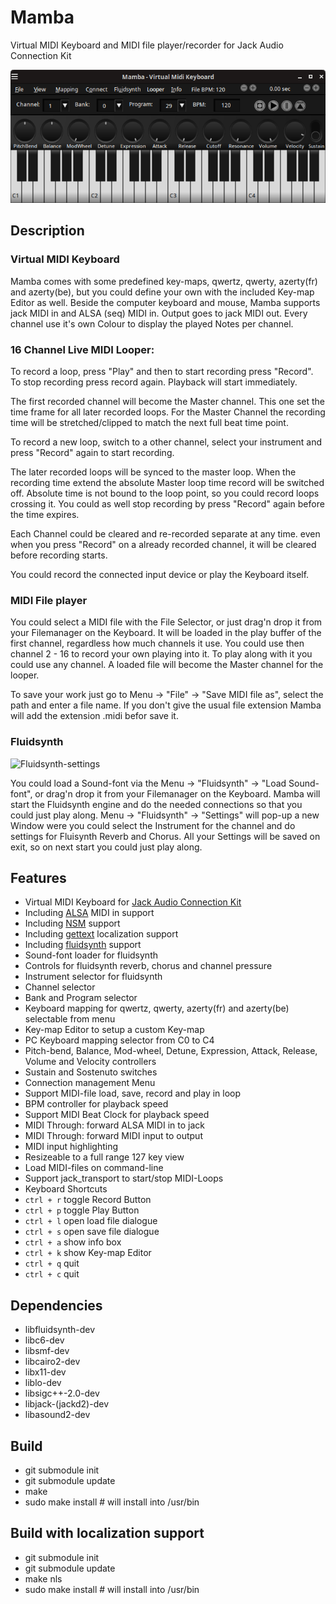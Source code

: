 # Mamba
Virtual MIDI Keyboard and MIDI file player/recorder for Jack Audio Connection Kit

![Mamba](https://github.com/brummer10/Mamba/raw/master/Mamba.png)


## Description

### Virtual MIDI Keyboard

Mamba comes with some predefined key-maps, qwertz, qwerty, azerty(fr) and azerty(be), but you could define your own
with the included Key-map Editor as well. Beside the computer keyboard and mouse, Mamba supports jack MIDI in and
ALSA (seq) MIDI in. Output goes to jack MIDI out. Every channel use it's own Colour to display the played Notes per channel.

### 16 Channel Live MIDI Looper: 

To record a loop, press "Play" and then to start recording press "Record".
To stop recording press record again. Playback will start immediately.

The first recorded channel will become the Master channel. This one set the time frame for all later recorded loops.
For the Master Channel the recording time will be stretched/clipped to match the next full beat time point.

To record a new loop, switch to a other channel, select your instrument and press "Record" again to start recording.

The later recorded loops will be synced to the master loop. When the recording time extend the absolute Master loop time
record will be switched off. Absolute time is not bound to the loop point, so you could record loops crossing it.
You could as well stop recording by press "Record" again before the time expires.

Each Channel could be cleared and re-recorded separate at any time.
even when you press "Record" on a already recorded channel, it will be cleared before recording starts.

You could record the connected input device or play the Keyboard itself.

### MIDI File player

You could select a MIDI file with the File Selector, or just drag'n drop it from your Filemanager on the Keyboard.
It will be loaded in the play buffer of the first channel, regardless how much channels it use. 
You could use then channel 2 - 16 to record your own playing into it. To play along with it you could use any channel.
A loaded file will become the Master channel for the looper.

To save your work just go to Menu -> "File" -> "Save MIDI file as", select the path and enter a file name.
If you don't give the usual file extension Mamba will add the extension .midi befor save it.

### Fluidsynth

![Fluidsynth-settings](https://github.com/brummer10/Mamba/raw/master/Fluidsynth-settings.png)

You could load a Sound-font via the Menu -> "Fluidsynth" -> "Load Sound-font", or drag'n drop it from your Filemanager on the Keyboard.
Mamba will start the Fluidsynth engine and do the needed connections so that you could just play along.
Menu -> "Fluidsynth" -> "Settings" will pop-up a new Window were you could select the Instrument for the channel and do settings for Fluisynth Reverb and Chorus.
All your Settings will be saved on exit, so on next start you could just play along.


## Features

- Virtual MIDI Keyboard for [Jack Audio Connection Kit](https://jackaudio.org/)
- Including [ALSA](https://www.alsa-project.org/wiki/Main_Page) MIDI in support
- Including [NSM](https://linuxaudio.github.io/new-session-manager/) support
- Including [gettext](https://www.gnu.org/software/gettext/) localization support
- Including [fluidsynth](https://github.com/FluidSynth/fluidsynth) support
- Sound-font loader for fluidsynth
- Controls for fluidsynth reverb, chorus and channel pressure
- Instrument selector for fluidsynth
- Channel selector
- Bank and Program selector
- Keyboard mapping for qwertz, qwerty, azerty(fr) and azerty(be) selectable from menu
- Key-map Editor to setup a custom Key-map
- PC Keyboard mapping selector from C0 to C4
- Pitch-bend, Balance, Mod-wheel, Detune, Expression, Attack, Release, Volume and Velocity controllers
- Sustain and Sostenuto switches
- Connection management Menu
- Support MIDI-file load, save, record and play in loop
- BPM controller for playback speed
- Support MIDI Beat Clock for playback speed
- MIDI Through: forward ALSA MIDI in to jack
- MIDI Through: forward MIDI input to output
- MIDI input highlighting
- Resizeable to a full range 127 key view
- Load MIDI-files on command-line
- Support jack_transport to start/stop MIDI-Loops
- Keyboard Shortcuts
- `ctrl + r` toggle Record Button
- `ctrl + p` toggle Play Button
- `ctrl + l` open load file dialogue
- `ctrl + s` open save file dialogue
- `ctrl + a` show info box
- `ctrl + k` show Key-map Editor
- `ctrl + q` quit
- `ctrl + c` quit


## Dependencies

- libfluidsynth-dev
- libc6-dev
- libsmf-dev
- libcairo2-dev
- libx11-dev
- liblo-dev
- libsigc++-2.0-dev
- libjack-(jackd2)-dev
- libasound2-dev


## Build

- git submodule init
- git submodule update
- make
- sudo make install # will install into /usr/bin


## Build with localization support

- git submodule init
- git submodule update
- make nls
- sudo make install # will install into /usr/bin

